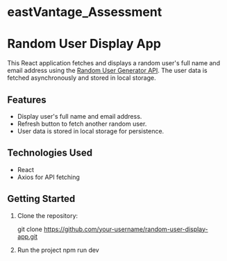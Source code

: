 # eastVantage_Assessment

# Random User Display App

This React application fetches and displays a random user's full name and email address using the [Random User Generator API](https://randomuser.me/api). The user data is fetched asynchronously and stored in local storage.

## Features

- Display user's full name and email address.
- Refresh button to fetch another random user.
- User data is stored in local storage for persistence.

## Technologies Used

- React
- Axios for API fetching

## Getting Started

1. Clone the repository:

   git clone https://github.com/your-username/random-user-display-app.git

2. Run the project
    npm run dev


   
